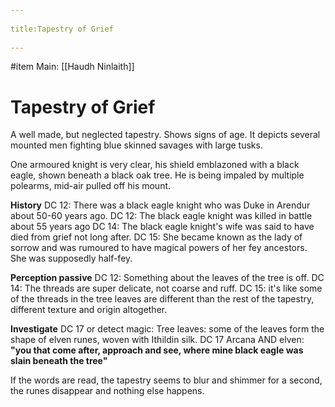 --- 
title:Tapestry of Grief 
---
#item 
Main: [[Haudh Ninlaith]] 
# Tapestry of Grief
A well made, but neglected tapestry. Shows signs of age. 
It depicts several mounted men fighting blue skinned savages with large tusks.

One armoured knight is very clear, his shield emblazoned with a black eagle, shown beneath a black oak tree. He is being impaled by multiple polearms, mid-air pulled off his mount.

**History**
DC 12: There was a black eagle knight who was Duke in Arendur about 50-60 years ago.
DC 12: The black eagle knight was killed in battle about 55 years ago
DC 14: The black eagle knight's wife was said to have died from grief not long after.
DC 15: She became known as the lady of sorrow and was rumoured to have magical powers of her fey ancestors. She was supposedly half-fey.


**Perception passive**
DC 12: Something about the leaves of the tree is off.
DC 14: The threads are super delicate, not coarse and ruff.
DC 15: it's like some of the threads in the tree leaves are different than the rest of the tapestry, different texture and origin altogether.

**Investigate**
DC 17 or detect magic: Tree leaves: some of the leaves form the shape of elven runes, woven with Ithildin silk.
DC 17 Arcana AND elven: **"you that come after, approach and see, where mine black eagle was slain beneath the tree"**

If the words are read, the tapestry seems to blur and shimmer for a second, the runes disappear and nothing else happens.
